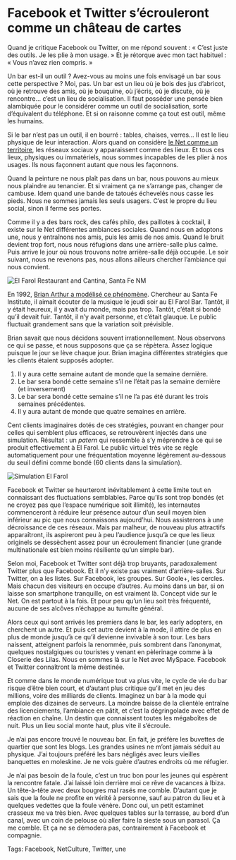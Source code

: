 # Facebook et Twitter s&#8217;écrouleront comme un château de cartes

Quand je critique Facebook ou Twitter, on me répond souvent : « C’est juste des outils. Je les plie à mon usage. » Et je rétorque avec mon tact habituel : « Vous n’avez rien compris. »

Un bar est-il un outil ? Avez-vous au moins une fois envisagé un bar sous cette perspective ? Moi, pas. Un bar est un lieu où je bois des jus d’abricot, où je retrouve des amis, où je bouquine, où j’écris, où je discute, où je rencontre… c’est un lieu de socialisation. Il faut posséder une pensée bien alambiquée pour le considérer comme un outil de socialisation, sorte d’équivalent du téléphone. Et si on raisonne comme ça tout est outil, même les humains.

Si le bar n’est pas un outil, il en bourré : tables, chaises, verres… Il est le lieu physique de leur interaction. Alors quand on considère [le Net comme un territoire](http://blog.tcrouzet.com/tag/territoire/), les réseaux sociaux y apparaissent comme des lieux. Et tous ces lieux, physiques ou immatériels, nous sommes incapables de les plier à nos usages. Ils nous façonnent autant que nous les façonnons.

Quand la peinture ne nous plaît pas dans un bar, nous pouvons au mieux nous plaindre au tenancier. Et si vraiment ça ne s’arrange pas, changer de cambuse. Idem quand une bande de tatoués échevelés nous casse les pieds. Nous ne sommes jamais les seuls usagers. C’est le propre du lieu social, sinon il ferme ses portes.

Comme il y a des bars rock, des cafés philo, des paillotes à cocktail, il existe sur le Net différentes ambiances sociales. Quand nous en adoptons une, nous y entraînons nos amis, puis les amis de nos amis. Quand le bruit devient trop fort, nous nous réfugions dans une arrière-salle plus calme. Puis arrive le jour où nous trouvons notre arrière-salle déjà occupée. Le soir suivant, nous ne revenons pas, nous allons ailleurs chercher l’ambiance qui nous convient.

![El Farol Restaurant and Cantina, Santa Fe NM](http://blog.tcrouzet.comhttps://tcrouzet.com/images_tc/2013/05/El_Farol_Restaurant_and_Cantina_Santa_Fe_NM-500x375.jpg)

En 1992, [Brian Arthur a modélisé ce phénomène](http://en.wikipedia.org/wiki/El_Farol_Bar_problem). Chercheur au Santa Fe Institute, il aimait écouter de la musique le jeudi soir au El Farol Bar. Tantôt, il y était heureux, il y avait du monde, mais pas trop. Tantôt, c’était si bondé qu’il devait fuir. Tantôt, il n’y avait personne, et c’était glauque. Le public fluctuait grandement sans que la variation soit prévisible.

Brian savait que nous décidons souvent irrationnellement. Nous observons ce qui se passe, et nous supposons que ça se répètera. Assez logique puisque le jour se lève chaque jour. Brian imagina différentes stratégies que les clients étaient supposés adopter.

1. Il y aura cette semaine autant de monde que la semaine dernière.
2. Le bar sera bondé cette semaine s’il ne l’était pas la semaine dernière (et inversement)
3. Le bar sera bondé cette semaine s’il ne l’a pas été durant les trois semaines précédentes.
4. Il y aura autant de monde que quatre semaines en arrière.

Cent clients imaginaires dotés de ces stratégies, pouvant en changer pour celles qui semblent plus efficaces, se retrouvèrent injectés dans une simulation. Résultat : un *patern* qui ressemble à s’y méprendre à ce qui se produit effectivement à El Farol. Le public virtuel très vite se règle automatiquement pour une fréquentation moyenne légèrement au-dessous du seuil défini comme bondé (60 clients dans la simulation).

![Simulation El Farol](http://blog.tcrouzet.comhttps://tcrouzet.com/images_tc/2013/05/elfarol1.gif)

Facebook et Twitter se heurteront inévitablement à cette limite tout en connaissant des fluctuations semblables. Parce qu’ils sont trop bondés (et ne croyez pas que l’espace numérique soit illimité), les internautes commenceront à réduire leur présence autour d’un seuil moyen bien inférieur au pic que nous connaissons aujourd’hui. Nous assisterons à une décroissance de ces réseaux. Mais par malheur, de nouveau plus attractifs apparaîtront, ils aspireront peu à peu l’audience jusqu’à ce que les lieux originels se dessèchent assez pour un écroulement financier (une grande multinationale est bien moins résiliente qu’un simple bar).

Selon moi, Facebook et Twitter sont déjà trop bruyants, paradoxalement Twitter plus que Facebook. Et il n’y existe pas vraiment d’arrière-salles. Sur Twitter, on a les listes. Sur Facebook, les groupes. Sur Goole+, les cercles. Mais chacun des visiteurs en occupe d’autres. Au moins dans un bar, si on laisse son smartphone tranquille, on est vraiment là. Concept vide sur le Net. On est partout à la fois. Et pour peu qu’un lieu soit très fréquenté, aucune de ses alcôves n’échappe au tumulte général.

Alors ceux qui sont arrivés les premiers dans le bar, les early adopters, en cherchent un autre. Et puis cet autre devient à la mode, il attire de plus en plus de monde jusqu’à ce qu’il devienne invivable à son tour. Les bars naissent, atteignent parfois la renommée, puis sombrent dans l’anonymat, quelques nostalgiques ou touristes y venant en pèlerinage comme à la Closerie des Lilas. Nous en sommes là sur le Net avec MySpace. Facebook et Twitter connaîtront la même destinée.

Et comme dans le monde numérique tout va plus vite, le cycle de vie du bar risque d’être bien court, et d’autant plus critique qu’il met en jeu des millions, voire des milliards de clients. Imaginez un bar à la mode qui emploie des dizaines de serveurs. La moindre baisse de la clientèle entraîne des licenciements, l’ambiance en pâtit, et c’est la dégringolade avec effet de réaction en chaîne. Un destin que connaissent toutes les mégaboîtes de nuit. Plus un lieu social monte haut, plus vite il s’écroule.

Je n’ai pas encore trouvé le nouveau bar. En fait, je préfère les buvettes de quartier que sont les blogs. Les grandes usines ne m’ont jamais séduit au physique. J’ai toujours préféré les bars négligés avec leurs vieilles banquettes en moleskine. Je ne vois guère d’autres endroits où me réfugier.

Je n’ai pas besoin de la foule, c’est un truc bon pour les jeunes qui espèrent la rencontre fatale. J’ai laissé loin derrière moi ce rêve de vacances à Ibiza. Un tête-à-tête avec deux bougres mal rasés me comble. D’autant que je sais que la foule ne profite en vérité à personne, sauf au patron du lieu et à quelques vedettes que la foule vénère. Donc oui, un petit estaminet crasseux me va très bien. Avec quelques tables sur la terrasse, au bord d’un canal, avec un coin de pelouse où aller faire la sieste sous un parasol. Ça me comble. Et ça ne se démodera pas, contrairement à Facebook et compagnie.

Tags: Facebook, NetCulture, Twitter, une